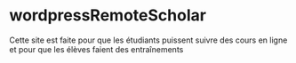 # wordpressRemoteScholar
Cette site est faite pour que les étudiants puissent suivre des cours en ligne  et pour que les élèves faient des entraînements
